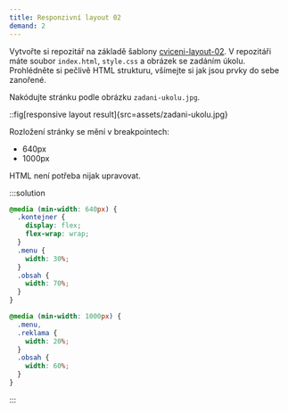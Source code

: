 ```yaml
---
title: Responzivní layout 02
demand: 2
---
```


Vytvořte si repozitář na základě šablony [cviceni-layout-02](https://github.com/Czechitas-podklady-WEB/cviceni-layout-02). V repozitáři máte soubor `index.html`, `style.css` a obrázek se zadáním úkolu. Prohlédněte si pečlivě HTML strukturu, všímejte si jak jsou prvky do sebe zanořené.

Nakódujte stránku podle obrázku `zadani-ukolu.jpg`.

::fig[responsive layout result]{src=assets/zadani-ukolu.jpg}

Rozložení stránky se mění v breakpointech:

- 640px
- 1000px

HTML není potřeba nijak upravovat.

:::solution

```css
@media (min-width: 640px) {
  .kontejner {
    display: flex;
    flex-wrap: wrap;
  }
  .menu {
    width: 30%;
  }
  .obsah {
    width: 70%;
  }
}

@media (min-width: 1000px) {
  .menu,
  .reklama {
    width: 20%;
  }
  .obsah {
    width: 60%;
  }
}
```

:::
